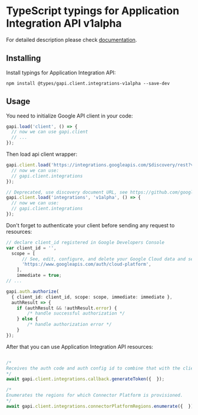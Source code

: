 # TypeScript typings for Application Integration API v1alpha


For detailed description please check [documentation](https://cloud.google.com/application-integration).

## Installing

Install typings for Application Integration API:

```
npm install @types/gapi.client.integrations-v1alpha --save-dev
```

## Usage

You need to initialize Google API client in your code:

```typescript
gapi.load('client', () => {
  // now we can use gapi.client
  // ...
});
```

Then load api client wrapper:

```typescript
gapi.client.load('https://integrations.googleapis.com/$discovery/rest?version=v1alpha', () => {
  // now we can use:
  // gapi.client.integrations
});
```

```typescript
// Deprecated, use discovery document URL, see https://github.com/google/google-api-javascript-client/blob/master/docs/reference.md#----gapiclientloadname----version----callback--
gapi.client.load('integrations', 'v1alpha', () => {
  // now we can use:
  // gapi.client.integrations
});
```

Don't forget to authenticate your client before sending any request to resources:

```typescript
// declare client_id registered in Google Developers Console
var client_id = '',
  scope = [
      // See, edit, configure, and delete your Google Cloud data and see the email address for your Google Account.
      'https://www.googleapis.com/auth/cloud-platform',
    ],
    immediate = true;
// ...

gapi.auth.authorize(
  { client_id: client_id, scope: scope, immediate: immediate },
  authResult => {
    if (authResult && !authResult.error) {
        /* handle successful authorization */
    } else {
        /* handle authorization error */
    }
});
```

After that you can use Application Integration API resources: <!-- TODO: make this work for multiple namespaces -->

```typescript

/*
Receives the auth code and auth config id to combine that with the client id and secret to retrieve access tokens from the token endpoint. Returns either a success or error message when it's done.
*/
await gapi.client.integrations.callback.generateToken({  });

/*
Enumerates the regions for which Connector Platform is provisioned.
*/
await gapi.client.integrations.connectorPlatformRegions.enumerate({  });
```
